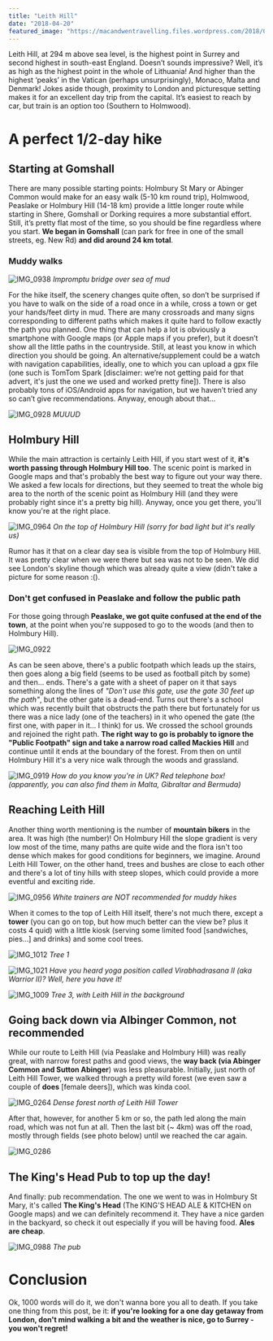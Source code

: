 ```yaml
---
title: "Leith Hill"
date: "2018-04-20"
featured_image: "https://macandwentravelling.files.wordpress.com/2018/04/img_0286.jpg"
---
```


Leith Hill, at 294 m above sea level, is the highest point in Surrey and second highest in south-east England. Doesn’t sounds impressive? Well, it’s as high as the highest point in the whole of Lithuania! And higher than the highest ‘peaks’ in the Vatican (perhaps unsurprisingly), Monaco, Malta and Denmark! Jokes aside though, proximity to London and picturesque setting makes it for an excellent day trip from the capital. It’s easiest to reach by car, but train is an option too (Southern to Holmwood).

# A perfect 1/2-day hike
## Starting at Gomshall
There are many possible starting points: Holmbury St Mary or Abinger Common would make for an easy walk (5-10 km round trip), Holmwood, Peaslake or Holmbury Hill (14-18 km) provide a little longer route while starting in Shere, Gomshall or Dorking requires a more substantial effort. Still, it’s pretty flat most of the time, so you should be fine regardless where you start. **We began in Gomshall** (can park for free in one of the small streets, eg. New Rd) **and did around 24 km total**.

### Muddy walks
![IMG_0938](https://macandwentravelling.files.wordpress.com/2018/04/img_0938.jpg) *Impromptu bridge over sea of mud*

For the hike itself, the scenery changes quite often, so don’t be surprised if you have to walk on the side of a road once in a while, cross a town or get your hands/feet dirty in mud. There are many crossroads and many signs corresponding to different paths which makes it quite hard to follow exactly the path you planned. One thing that can help a lot is obviously a smartphone with Google maps (or Apple maps if you prefer), but it doesn’t show all the little paths in the countryside. Still, at least you know in which direction you should be going. An alternative/supplement could be a watch with navigation capabilities, ideally, one to which you can upload a gpx file (one such is TomTom Spark \[disclaimer: we’re not getting paid for that advert, it's just the one we used and worked pretty fine\]). There is also probably tons of iOS/Android apps for navigation, but we haven’t tried any so can’t give recommendations. Anyway, enough about that…

![IMG_0928](https://macandwentravelling.files.wordpress.com/2018/04/img_0928.jpg) *MUUUD*

## Holmbury Hill
While the main attraction is certainly Leith Hill, if you start west of it, **it's worth passing through Holmbury Hill too**. The scenic point is marked in Google maps and that's probably the best way to figure out your way there. We asked a few locals for directions, but they seemed to treat the whole big area to the north of the scenic point as Holmbury Hill (and they were probably right since it's a pretty big hill). Anyway, once you get there, you'll know you're at the right place.

![IMG_0964](https://macandwentravelling.files.wordpress.com/2018/04/img_0964.jpg) *On the top of Holmbury Hill (sorry for bad light but it's really us)*

Rumor has it that on a clear day sea is visible from the top of Holmbury Hill.  It was pretty clear when we were there but sea was not to be seen. We did see London's skyline though which was already quite a view (didn't take a picture for some reason :().

### Don't get confused in Peaslake and follow the public path
For those going through **Peaslake, we got quite confused at the end of the town**, at the point when you're supposed to go to the woods (and then to Holmbury Hill).

![IMG_0922](https://macandwentravelling.files.wordpress.com/2018/04/img_0922.jpg)

As can be seen above, there's a public footpath which leads up the stairs, then goes along a big field (seems to be used as football pitch by some) and then... ends. There's a gate with a sheet of paper on it that says something along the lines of _"Don't use this gate, use the gate 30 feet up the path"_, but the other gate is a dead-end. Turns out there's a school which was recently built that obstructs the path there but fortunately for us there was a nice lady (one of the teachers) in it who opened the gate (the first one, with paper in it... I think) for us. We crossed the school grounds and rejoined the right path. **The right way to go is probably to ignore the "Public Footpath" sign and take a narrow road called Mackies Hill** and continue until it ends at the boundary of the forest. From then on until Holmbury Hill it's a very nice walk through the woods and grassland.

![IMG_0919](https://macandwentravelling.files.wordpress.com/2018/04/img_0919.jpg) *How do you know you're in UK? Red telephone box! (apparently, you can also find them in Malta, Gibraltar and Bermuda)*

## Reaching Leith Hill
Another thing worth mentioning is the number of **mountain bikers** in the area. It was high (the number)! On Holmbury Hill the slope gradient is very low most of the time, many paths are quite wide and the flora isn't too dense which makes for good conditions for beginners, we imagine. Around Leith Hill Tower, on the other hand, trees and bushes are close to each other and there's a lot of tiny hills with steep slopes, which could provide a more eventful and exciting ride.

![IMG_0956](https://macandwentravelling.files.wordpress.com/2018/04/img_0956.jpg) *White trainers are NOT recommended for muddy hikes*

When it comes to the top of Leith Hill itself, there's not much there, except a **tower** (you can go on top, but how much better can the view be? plus it costs 4 quid) with a little kiosk (serving some limited food \[sandwiches, pies...\] and drinks) and some cool trees.

![IMG_1012](https://macandwentravelling.files.wordpress.com/2018/04/img_1012.jpg) *Tree 1*

![IMG_1021](https://macandwentravelling.files.wordpress.com/2018/04/img_1021.jpg) *Have you heard yoga position called Virabhadrasana II (aka Warrior II)? Well, here you have it!*

![IMG_1009](https://macandwentravelling.files.wordpress.com/2018/04/img_1009.jpg) *Tree 3, with Leith Hill in the background*

## Going back down via Albinger Common, not recommended
While our route to Leith Hill (via Peaslake and Holmbury Hill) was really great, with narrow forest paths and good views, the **way back (via Abinger Common and Sutton Abinger**) was less pleasurable. Initially, just north of Leith Hill Tower, we walked through a pretty wild forest (we even saw a couple of **does** \[female deers\]), which was kinda cool.

![IMG_0264](https://macandwentravelling.files.wordpress.com/2018/04/img_0264.jpg) *Dense forest north of Leith Hill Tower*

After that, however, for another 5 km or so, the path led along the main road, which was not fun at all. Then the last bit (~ 4km) was off the road, mostly through fields (see photo below) until we reached the car again.

![IMG_0286](https://macandwentravelling.files.wordpress.com/2018/04/img_0286.jpg)

## The King's Head Pub to top up the day!

And finally: pub recommendation. The one we went to was in Holmbury St Mary, it's called **The King's Head** (The KING'S HEAD ALE & KITCHEN on Google maps) and we can definitely recommend it. They have a nice garden in the backyard, so check it out especially if you will be having food. **Ales are cheap**.

![IMG_0988](https://macandwentravelling.files.wordpress.com/2018/04/img_0988.jpg) *The pub*

# Conclusion

Ok, 1000 words will do it, we don't wanna bore you all to death. If you take one thing from this post, be it: **if you're looking for a one day getaway from London, don't mind walking a bit and the weather is nice, go to Surrey - you won't regret!**

